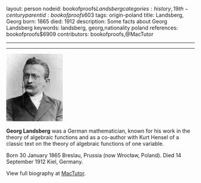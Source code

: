 layout: person
nodeid: bookofproofs$Landsberg
categories: history,19th-century
parentid: bookofproofs$603
tags: origin-poland
title: Landsberg, Georg
born: 1865
died: 1912
description: Some facts about Georg Landsberg
keywords: landsberg, georg,nationality poland
references: bookofproofs$6909
contributors: bookofproofs,@MacTutor

---


---

![Landsberg.jpg](https://github.com/bookofproofs/bookofproofs.github.io/blob/main/_sources/_assets/images/portraits/Landsberg.jpg?raw=true)

**Georg Landsberg** was a German mathematician, known for his work in the theory of algebraic functions and as a co-author with Kurt Hensel of a classic text on the theory of algebraic functions of one variable.

Born 30 January 1865 Breslau, Prussia (now Wrocław, Poland). Died 14 September 1912 Kiel, Germany.


View full biography at [MacTutor](https://mathshistory.st-andrews.ac.uk/Biographies/Landsberg/).